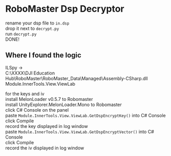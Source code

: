 # RoboMaster Dsp Decryptor

rename your dsp file to `in.dsp`</br>
drop it next to `decrypt.py`</br>
run `decrypt.py`</br>
DONE!

## Where I found the logic

ILSpy -></br>
C:\XXXX\DJI Education Hub\RoboMaster\RoboMaster_Data\Managed\Assembly-CSharp.dll</br>
Module.InnerTools.View.ViewLab

for the keys and iv</br>
install MelonLoader v0.5.7 to Robomaster</br>
install UnityExplorer.MelonLoader.Mono to Robomaster</br>
click C# Console on the panel</br>
paste `Module.InnerTools.View.ViewLab.GetDspEncryptKey()` into C# Console</br>
click Compile</br>
record the key displayed in log window</br>
paste `Module.InnerTools.View.ViewLab.GetDspEncryptVector()` into C# Console</br>
click Compile</br>
record the iv displayed in log window
